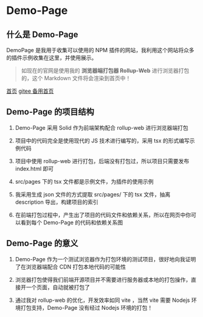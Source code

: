 # Demo-Page

## 什么是 Demo-Page

DemoPage 是我用于收集可以使用的 NPM 插件的网站，我利用这个网站将众多的插件示例收集在这里，并使用展示。

> 如现在的官网是使用我的 **浏览器端打包器 Rollup-Web** 进行浏览器打包的，这个 Markdown 文件将会渲染到首页中！

[首页](https://konghayao-demo-page.netlify.app/) [gitee 备用首页](http://dongzhongzhidong.gitee.io/demo-pages)

## Demo-Page 的项目结构

1. Demo-Page 采用 Solid 作为前端架构配合 rollup-web 进行浏览器端打包

2. 项目中的代码完全是使用现代的 JS 技术进行编写的，采用 tsx 的形式编写示例代码

3. 项目中使用 rollup-web 进行打包，后端没有打包过，所以项目只需要发布 index.html 即可

4. src/pages 下的 tsx 文件都是示例文件，为插件的使用示例

5. 我采用生成 json 文件的方式提取 src/pages/ 下的 tsx 文件，抽离 description 导出，构建项目的索引

6. 在前端打包过程中，产生出了项目的代码文件和依赖关系，所以在网页中你可以看到每个 Demo-Page 的代码和依赖关系图

## Demo-Page 的意义

1. Demo-Page 作为一个测试浏览器作为打包环境的测试项目，很好地向我证明了在浏览器端配合 CDN 打包本地代码的可能性

2. 浏览器打包使得我们前端开源项目并不需要进行服务器或本地的打包操作，直接开一个页面，自动就被打包了

3. 通过我对 rollup-web 的优化，开发效率如同 vite ，当然 vite 需要 Nodejs 环境打包支持，Demo-Page 没有经过 Nodejs 环境的打包！
